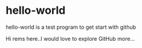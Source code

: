 # hello-world
hello-world is a test program to get start with github

Hi rems here..I would love to explore GitHub more...
